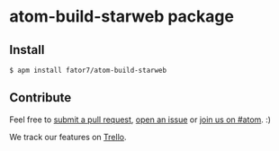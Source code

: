 # atom-build-starweb package

## Install
`$ apm install fator7/atom-build-starweb`

## Contribute
Feel free to [submit a pull request](https://github.com/fator7/atom-build-starweb/compare), [open an issue](https://github.com/fator7/atom-build-starweb/issues/new) or [join us on #atom](https://fator7.slack.com/messages/atom/). :)

We track our features on [Trello](https://trello.com/b/aFHKqGua/atom).

